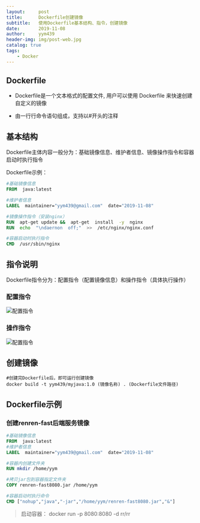 ```yaml
---
layout:     post
title:      Dockerfile创建镜像
subtitle:   使用Dockerfile基本结构、指令，创建镜像
date:       2019-11-08
author:     yym439
header-img: img/post-web.jpg
catalog: true
tags:
    - Docker
---
```


## Dockerfile

- Dockerfile是一个文本格式的配置文件, 用户可以使用 Dockerfile 来快速创建自定义的镜像

- 由一行行命令语句组成，支持以#开头的注释

## 基本结构

Dockerfile主体内容一般分为：基础镜像信息、维护者信息、镜像操作指令和容器启动时执行指令

Dockerfile示例：

```Dockerfile
#基础镜像信息
FROM  java:latest

#维护者信息
LABEL  maintainer="yym439@gmail.com"  date="2019-11-08"

#镜像操作指令（安装nginx）
RUN  apt-get update &&  apt-get  install  -y  nginx
RUN  echo  "\ndaernon  off;"  >>  /etc/nginx/nginx.conf

#容器启动时执行指令
CMD  /usr/sbin/nginx
```

## 指令说明


Dockerfile指令分为：配置指令（配置镜像信息）和操作指令（具体执行操作）

### 配置指令

![配置指令](https://yym439.github.io/img/dockerfile-1.jpg "配置指令")

### 操作指令

![配置指令](https://yym439.github.io/img/dockerfile-2.jpg "配置指令")


## 创建镜像

```shell
#创建完Dockerfile后，即可运行创建镜像
docker build -t yym439/myjava:1.0 (镜像名称) . (Dockerfile文件路径)
```

## Dockerfile示例 

### 创建renren-fast后端服务镜像

``` dockerfile
#基础镜像信息
FROM  java:latest
#维护者信息
LABEL  maintainer="yym439@gmail.com"  date="2019-11-08"

#容器内创建文件夹
RUN mkdir /home/yym

#拷贝jar包到容器指定文件夹
COPY renren-fast8080.jar /home/yym

#容器启动时执行命令
CMD ["nohup","java","-jar","/home/yym/renren-fast8080.jar","&"]
```

> 启动容器： docker run -p 8080:8080 -d rr/rr 
